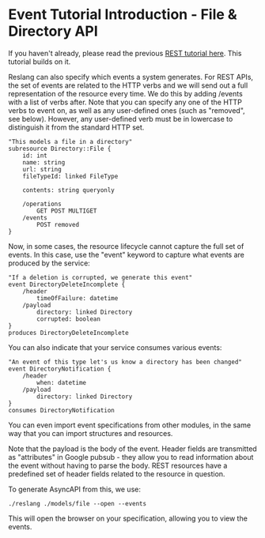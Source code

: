 # Event Tutorial Introduction - File & Directory API

If you haven't already, please read the previous [REST tutorial here](./intro.md). This tutorial builds on it.

Reslang can also specify which events a system generates. For REST APIs, the set of events are related to the HTTP verbs and we will send out a full representation of the resource every time. We do this by adding /events with a list of verbs after. Note that you can specify any one of the HTTP verbs to event on, as well as any user-defined ones (such as "removed", see below). However, any user-defined verb must be in lowercase to distinguish it from the standard HTTP set.

    "This models a file in a directory"
    subresource Directory::File {
        id: int
        name: string
        url: string
        fileTypeId: linked FileType

        contents: string queryonly

        /operations
            GET POST MULTIGET
        /events
            POST removed
    }

Now, in some cases, the resource lifecycle cannot capture the full set of events. In this case, use the "event" keyword to capture what events are produced by the service:

    "If a deletion is corrupted, we generate this event"
    event DirectoryDeleteIncomplete {
        /header
    	    timeOfFailure: datetime
        /payload
    	    directory: linked Directory
    	    corrupted: boolean
    }
    produces DirectoryDeleteIncomplete

You can also indicate that your service consumes various events:

    "An event of this type let's us know a directory has been changed"
    event DirectoryNotification {
        /header
            when: datetime
        /payload
    	    directory: linked Directory
    }
    consumes DirectoryNotification

You can even import event specifications from other modules, in the same way that you can import structures and resources.

Note that the payload is the body of the event. Header fields are transmitted as "attributes" in Google pubsub - they allow you to read information about the event without having to parse the body. REST resources have a predefined set of header fields related to the resource in question.

To generate AsyncAPI from this, we use:

    ./reslang ./models/file --open --events

This will open the browser on your specification, allowing you to view the events.
